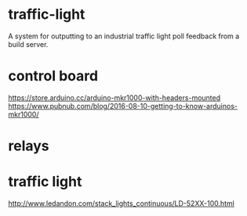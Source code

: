 # traffic-light
A system for outputting to an industrial traffic light poll feedback from a build server.

# control board
https://store.arduino.cc/arduino-mkr1000-with-headers-mounted
https://www.pubnub.com/blog/2016-08-10-getting-to-know-arduinos-mkr1000/

# relays


# traffic light
http://www.ledandon.com/stack_lights_continuous/LD-52XX-100.html
